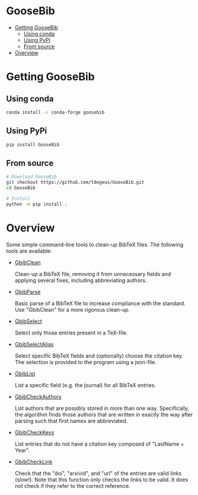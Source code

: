 # GooseBib

<!-- MarkdownTOC -->

- [Getting GooseBib](#getting-goosebib)
    - [Using conda](#using-conda)
    - [Using PyPi](#using-pypi)
    - [From source](#from-source)
- [Overview](#overview)

<!-- /MarkdownTOC -->

# Getting GooseBib

## Using conda

```bash
conda install -c conda-forge goosebib
```

## Using PyPi

```bash
pip install GooseBib
```

## From source

```bash
# Download GooseBib
git checkout https://github.com/tdegeus/GooseBib.git
cd GooseBib

# Install
python -m pip install .
```

# Overview

Some simple command-line tools to clean-up BibTeX files. The following tools are available:

*   [GbibClean](GooseBib/cli/GbibClean.py)

    Clean-up a BibTeX file, removing it from unnecessary fields and applying several fixes, including abbreviating authors.

*   [GbibParse](GooseBib/cli/GbibParse.py)

    Basic parse of a BibTeX file to increase compliance with the standard. Use "GbibClean" for a more rigorous clean-up.

*   [GbibSelect](GooseBib/cli/GbibSelect.py)

    Select only those entries present in a TeX-file.

*   [GbibSelectAlias](GooseBib/cli/GbibSelectAlias.py)

    Select specific BibTeX fields and (optionally) choose the citation key. The selection is provided to the program using a json-file.

*   [GbibList](GooseBib/cli/GbibList.py)

    List a specific field (e.g. the journal) for all BibTeX entries.

*   [GbibCheckAuthors](GooseBib/cli/GbibCheckAuthors.py)

    List authors that are possibly stored in more than one way. Specifically, the algorithm finds those authors that are written in exactly the way after parsing such that first names are abbreviated.

*   [GbibCheckKeys](GooseBib/cli/GbibCheckKeys.py)

    List entries that do not have a citation key composed of "LastName + Year".

*   [GbibCheckLink](GooseBib/cli/GbibCheckLink.py)

    Check that the "doi", "arxivid", and "url" of the entries are valid links (slow!). Note that this function only checks the links to be valid. It does not check if they refer to the correct reference.
